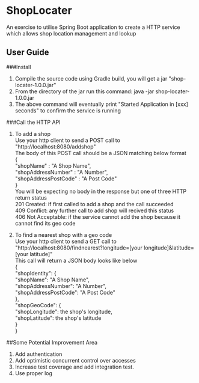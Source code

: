 # ShopLocater
An exercise to utilise Spring Boot application to create a HTTP service which allows shop location management and lookup

## User Guide

###Install
1. Compile the source code using Gradle build, you will get a jar "shop-locater-1.0.0.jar"
2. From the directory of the jar run this command: java -jar shop-locater-1.0.0.jar
3. The above command will eventually print "Started Application in [xxx] seconds" to confirm the service is running

###Call the HTTP API
1. To add a shop  
Use your http client to send a POST call to "http://localhost:8080/addshop"  
The body of this POST call should be a JSON matching below format  
{  
    "shopName" : "A Shop Name",  
    "shopAddressNumber" : "A Number",  
    "shopAddressPostCode" : "A Post Code"  
}  
You will be expecting no body in the response but one of three HTTP return status  
    201 Created: if first called to add a shop and the call succeeded  
    409 Conflict: any further call to add shop will recived this status  
    406 Not Acceptable: if the service cannot add the shop because it cannot find its geo code  

2. To find a nearest shop with a geo code  
Use your http client to send a GET call to "http://localhost:8080/findnearest?longitude=[your longitude]&latitude=[your latitude]"  
This call will return a JSON body looks like below  
{  
  "shopIdentity": {  
    "shopName": "A Shop Name",  
    "shopAddressNumber": "A Number",  
    "shopAddressPostCode": "A Post Code"  
  },  
  "shopGeoCode": {  
    "shopLongitude": the shop's longitude,  
    "shopLatitude": the shop's latitude  
  }  
}  

##Some Potential Improvement Area
1. Add authentication
2. Add optimistic concurrent control over accesses
3. Increase test coverage and add integration test.
4. Use proper log

